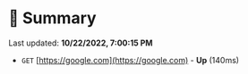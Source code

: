 # 📖 Summary
Last updated: **10/22/2022, 7:00:15 PM**

- `GET` [https://google.com](https://google.com) - **Up** (140ms)
